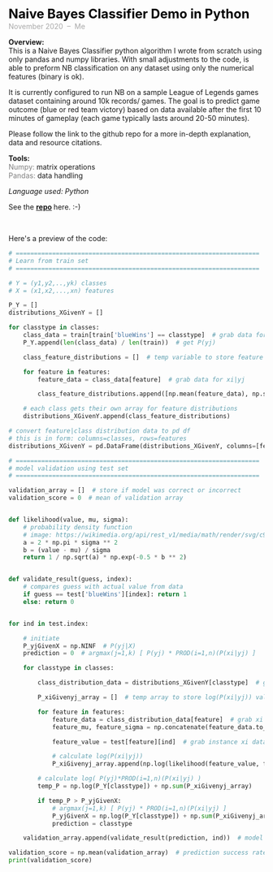<span style="font-weight: bold; color: black; font-size:180%; line-height: 32px;"> Naive Bayes Classifier Demo in Python  </span>  <br>
<span style="color:darkgrey;">November 2020 &nbsp;&ndash;&nbsp; Me</span>


**Overview:**   
This is a Naive Bayes Classifier python algorithm I wrote from scratch using only pandas and numpy libraries. 
With small adjustments to the code, is able to preform NB classification on any dataset using only the numerical features (binary is ok).


It is currently configured to run NB on a sample League of Legends games dataset containing around 10k records/ games. 
The goal is to predict game outcome (blue or red team victory) based on data available after the first 10 minutes of gameplay (each game typically lasts around 20-50 minutes).  

Please follow the link to the github repo for a more in-depth explanation, data and resource citations.

**Tools:**  
<span style="color:grey">Numpy:</span> matrix operations  
<span style="color:grey">Pandas:</span> data handling

*Language used: Python*

See the <span style="color:#steelblue;font-weight:bold;">[repo](https://github.com/vivienneprince/LoLNBClassifierDemo) </span>here. :-)


<br>  


Here's a preview of the code:   

```python
# ===================================================================
# Learn from train set
# ===================================================================

# Y = (y1,y2,..,yk) classes
# X = (x1,x2,...,xn) features

P_Y = []
distributions_XGivenY = []

for classtype in classes:
    class_data = train[train['blueWins'] == classtype]  # grab data for yj
    P_Y.append(len(class_data) / len(train))  # get P(yj)

    class_feature_distributions = []  # temp variable to store feature distributions for yj

    for feature in features:
        feature_data = class_data[feature]  # grab data for xi|yj

        class_feature_distributions.append([np.mean(feature_data), np.std(feature_data)])

    # each class gets their own array for feature distributions
    distributions_XGivenY.append(class_feature_distributions)

# convert feature|class distribution data to pd df
# this is in form: columns=classes, rows=features
distributions_XGivenY = pd.DataFrame(distributions_XGivenY, columns=[features]).transpose()

# ===================================================================
# model validation using test set
# ===================================================================

validation_array = []  # store if model was correct or incorrect
validation_score = 0  # mean of validation array


def likelihood(value, mu, sigma):
    # probability density function
    # image: https://wikimedia.org/api/rest_v1/media/math/render/svg/c9167a4f19898b676d4d1831530a8ff1246d33ab
    a = 2 * np.pi * sigma ** 2
    b = (value - mu) / sigma
    return 1 / np.sqrt(a) * np.exp(-0.5 * b ** 2)


def validate_result(guess, index):
    # compares guess with actual value from data
    if guess == test['blueWins'][index]: return 1
    else: return 0


for ind in test.index:

    # initiate
    P_yjGivenX = np.NINF  # P(yj|X)
    prediction = 0  # argmax(j=1,k) [ P(yj) * PROD(i=1,n)(P(xi|yj) ]

    for classtype in classes:

        class_distribution_data = distributions_XGivenY[classtype]  # grab feature distribution data for yj

        P_xiGivenyj_array = []  # temp array to store log(P(xi|yj)) values

        for feature in features:
            feature_data = class_distribution_data[feature]  # grab xi distribution data
            feature_mu, feature_sigma = np.concatenate(feature_data.to_numpy()).ravel()

            feature_value = test[feature][ind]  # grab instance xi data

            # calculate log(P(xi|yj))
            P_xiGivenyj_array.append(np.log(likelihood(feature_value, feature_mu, feature_sigma)))

        # calculate log( P(yj)*PROD(i=1,n)(P(xi|yj) )
        temp_P = np.log(P_Y[classtype]) + np.sum(P_xiGivenyj_array)

        if temp_P > P_yjGivenX:
            # argmax(j=1,k) [ P(yj) * PROD(i=1,n)(P(xi|yj) ]
            P_yjGivenX = np.log(P_Y[classtype]) + np.sum(P_xiGivenyj_array)
            prediction = classtype

    validation_array.append(validate_result(prediction, ind))  # model validation

validation_score = np.mean(validation_array)  # prediction success rate. with np.rand seed = 0, success rate is ~75%
print(validation_score)
```
